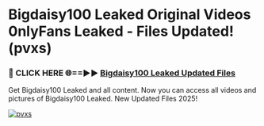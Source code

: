 # Bigdaisy100 Leaked Original Videos 0nlyFans Leaked - Files Updated! (pvxs)

<h3>🔴 CLICK HERE 🌐==►► <a href="https://tinyurl.com/2wckxsce" rel="nofollow">Bigdaisy100 Leaked Updated Files</a></h3>

Get Bigdaisy100 Leaked and all content. Now you can access all videos and pictures of Bigdaisy100 Leaked. New Updated Files 2025!

[![pvxs](https://i.imgur.com/AFduVYN.gif)](https://tinyurl.com/2wckxsce)
